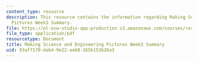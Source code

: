 ```yaml
---
content_type: resource
description: This resource contains the information regarding Making Science and Engineering
  Pictures Week3 Summary.
file: https://ol-ocw-studio-app-production.s3.amazonaws.com/courses/res-10-001-making-science-and-engineering-pictures-a-practical-guide-to-presenting-your-work-spring-2016/93af7170dab49e22aeb8165b153b26a3_MITRES_10_001S16_Sum_Wk3.pdf
file_type: application/pdf
resourcetype: Document
title: Making Science and Engineering Pictures Week3 Summary
uid: 93af7170-dab4-9e22-aeb8-165b153b26a3
---
```

